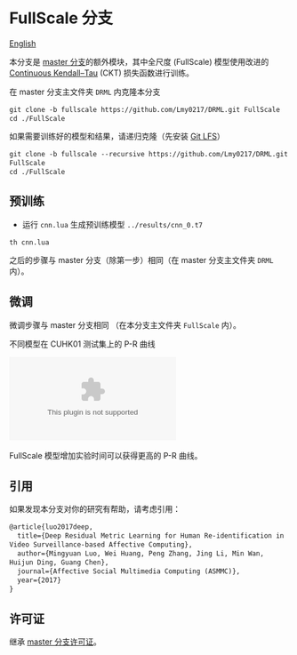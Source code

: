 # FullScale 分支

[English](README.md)

本分支是 [master 分支](https://github.com/Lmy0217/DRML)的额外模块，其中全尺度 (FullScale) 模型使用改进的 [Continuous Kendall–Tau](http://www.sciencedirect.com/science/article/pii/S0165168415002686) (CKT) 损失函数进行训练。

在 master 分支主文件夹 `DRML` 内克隆本分支

```shell
git clone -b fullscale https://github.com/Lmy0217/DRML.git FullScale
cd ./FullScale
```
如果需要训练好的模型和结果，请递归克隆（先安装 [Git LFS](https://git-lfs.github.com/)）

```shell
git clone -b fullscale --recursive https://github.com/Lmy0217/DRML.git FullScale
cd ./FullScale
```

## 预训练
* 运行 `cnn.lua` 生成预训练模型 `../results/cnn_0.t7`

```shell
th cnn.lua
```
之后的步骤与 master 分支（除第一步）相同（在 master 分支主文件夹 `DRML` 内）。

## 微调
微调步骤与 master 分支相同 （在本分支主文件夹 `FullScale` 内）。

不同模型在 CUHK01 测试集上的 P-R 曲线

![](./pr.eps)

FullScale 模型增加实验时间可以获得更高的 P-R 曲线。

## 引用
如果发现本分支对你的研究有帮助，请考虑引用：
```
@article{luo2017deep,
  title={Deep Residual Metric Learning for Human Re-identification in Video Surveillance-based Affective Computing},
  author={Mingyuan Luo, Wei Huang, Peng Zhang, Jing Li, Min Wan, Huijun Ding, Guang Chen},
  journal={Affective Social Multimedia Computing (ASMMC)},
  year={2017}
}
```

## 许可证
继承 [master 分支许可证](https://github.com/Lmy0217/DRML/blob/master/LICENSE)。
